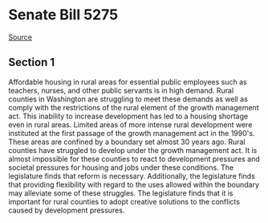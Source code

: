 # Senate Bill 5275

[Source](http://lawfilesext.leg.wa.gov/biennium/2021-22/Xml/Bills/Senate%20Bills/5275.xml)
## Section 1
Affordable housing in rural areas for essential public employees such as teachers, nurses, and other public servants is in high demand. Rural counties in Washington are struggling to meet these demands as well as comply with the restrictions of the rural element of the growth management act. This inability to increase development has led to a housing shortage even in rural areas.
Limited areas of more intense rural development were instituted at the first passage of the growth management act in the 1990's. These areas are confined by a boundary set almost 30 years ago. Rural counties have struggled to develop under the growth management act. It is almost impossible for these counties to react to development pressures and societal pressures for housing and jobs under these conditions. The legislature finds that reform is necessary. Additionally, the legislature finds that providing flexibility with regard to the uses allowed within the boundary may alleviate some of these struggles. The legislature finds that it is important for rural counties to adopt creative solutions to the conflicts caused by development pressures.
